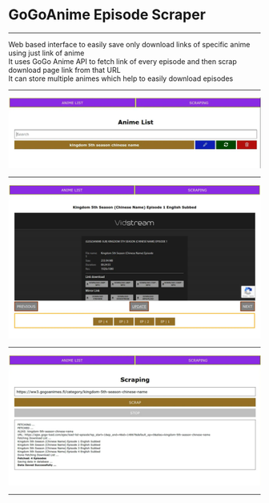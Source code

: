 # GoGoAnime Episode Scraper
<hr>
Web based interface to easily save only download links of specific anime using just link of anime<br>
It uses GoGo Anime API to fetch link of every episode and then scrap download page link from that URL<br>
It can store multiple animes which help to easily download episodes<br>
<hr>

![Anime List](img/anime_list.webp)
<hr>

![Anime Episodes List](img/episodes_list.webp)
<hr>

![Scrapping Anime](img/scrapping.webp)
<hr>

